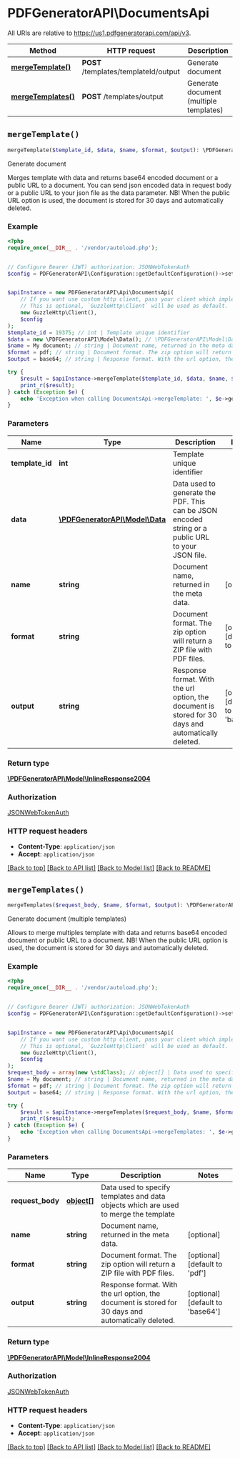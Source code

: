# PDFGeneratorAPI\DocumentsApi

All URIs are relative to https://us1.pdfgeneratorapi.com/api/v3.

Method | HTTP request | Description
------------- | ------------- | -------------
[**mergeTemplate()**](DocumentsApi.md#mergeTemplate) | **POST** /templates/templateId/output | Generate document
[**mergeTemplates()**](DocumentsApi.md#mergeTemplates) | **POST** /templates/output | Generate document (multiple templates)


## `mergeTemplate()`

```php
mergeTemplate($template_id, $data, $name, $format, $output): \PDFGeneratorAPI\Model\InlineResponse2004
```

Generate document

Merges template with data and returns base64 encoded document or a public URL to a document. You can send json encoded data in request body or a public URL to your json file as the data parameter. NB! When the public URL option is used, the document is stored for 30 days and automatically deleted.

### Example

```php
<?php
require_once(__DIR__ . '/vendor/autoload.php');


// Configure Bearer (JWT) authorization: JSONWebTokenAuth
$config = PDFGeneratorAPI\Configuration::getDefaultConfiguration()->setAccessToken('YOUR_ACCESS_TOKEN');


$apiInstance = new PDFGeneratorAPI\Api\DocumentsApi(
    // If you want use custom http client, pass your client which implements `GuzzleHttp\ClientInterface`.
    // This is optional, `GuzzleHttp\Client` will be used as default.
    new GuzzleHttp\Client(),
    $config
);
$template_id = 19375; // int | Template unique identifier
$data = new \PDFGeneratorAPI\Model\Data(); // \PDFGeneratorAPI\Model\Data | Data used to generate the PDF. This can be JSON encoded string or a public URL to your JSON file.
$name = My document; // string | Document name, returned in the meta data.
$format = pdf; // string | Document format. The zip option will return a ZIP file with PDF files.
$output = base64; // string | Response format. With the url option, the document is stored for 30 days and automatically deleted.

try {
    $result = $apiInstance->mergeTemplate($template_id, $data, $name, $format, $output);
    print_r($result);
} catch (Exception $e) {
    echo 'Exception when calling DocumentsApi->mergeTemplate: ', $e->getMessage(), PHP_EOL;
}
```

### Parameters

Name | Type | Description  | Notes
------------- | ------------- | ------------- | -------------
 **template_id** | **int**| Template unique identifier |
 **data** | [**\PDFGeneratorAPI\Model\Data**](../Model/Data.md)| Data used to generate the PDF. This can be JSON encoded string or a public URL to your JSON file. |
 **name** | **string**| Document name, returned in the meta data. | [optional]
 **format** | **string**| Document format. The zip option will return a ZIP file with PDF files. | [optional] [default to &#39;pdf&#39;]
 **output** | **string**| Response format. With the url option, the document is stored for 30 days and automatically deleted. | [optional] [default to &#39;base64&#39;]

### Return type

[**\PDFGeneratorAPI\Model\InlineResponse2004**](../Model/InlineResponse2004.md)

### Authorization

[JSONWebTokenAuth](../../README.md#JSONWebTokenAuth)

### HTTP request headers

- **Content-Type**: `application/json`
- **Accept**: `application/json`

[[Back to top]](#) [[Back to API list]](../../README.md#endpoints)
[[Back to Model list]](../../README.md#models)
[[Back to README]](../../README.md)

## `mergeTemplates()`

```php
mergeTemplates($request_body, $name, $format, $output): \PDFGeneratorAPI\Model\InlineResponse2004
```

Generate document (multiple templates)

Allows to merge multiples template with data and returns base64 encoded document or public URL to a document. NB! When the public URL option is used, the document is stored for 30 days and automatically deleted.

### Example

```php
<?php
require_once(__DIR__ . '/vendor/autoload.php');


// Configure Bearer (JWT) authorization: JSONWebTokenAuth
$config = PDFGeneratorAPI\Configuration::getDefaultConfiguration()->setAccessToken('YOUR_ACCESS_TOKEN');


$apiInstance = new PDFGeneratorAPI\Api\DocumentsApi(
    // If you want use custom http client, pass your client which implements `GuzzleHttp\ClientInterface`.
    // This is optional, `GuzzleHttp\Client` will be used as default.
    new GuzzleHttp\Client(),
    $config
);
$request_body = array(new \stdClass); // object[] | Data used to specify templates and data objects which are used to merge the template
$name = My document; // string | Document name, returned in the meta data.
$format = pdf; // string | Document format. The zip option will return a ZIP file with PDF files.
$output = base64; // string | Response format. With the url option, the document is stored for 30 days and automatically deleted.

try {
    $result = $apiInstance->mergeTemplates($request_body, $name, $format, $output);
    print_r($result);
} catch (Exception $e) {
    echo 'Exception when calling DocumentsApi->mergeTemplates: ', $e->getMessage(), PHP_EOL;
}
```

### Parameters

Name | Type | Description  | Notes
------------- | ------------- | ------------- | -------------
 **request_body** | [**object[]**](../Model/object.md)| Data used to specify templates and data objects which are used to merge the template |
 **name** | **string**| Document name, returned in the meta data. | [optional]
 **format** | **string**| Document format. The zip option will return a ZIP file with PDF files. | [optional] [default to &#39;pdf&#39;]
 **output** | **string**| Response format. With the url option, the document is stored for 30 days and automatically deleted. | [optional] [default to &#39;base64&#39;]

### Return type

[**\PDFGeneratorAPI\Model\InlineResponse2004**](../Model/InlineResponse2004.md)

### Authorization

[JSONWebTokenAuth](../../README.md#JSONWebTokenAuth)

### HTTP request headers

- **Content-Type**: `application/json`
- **Accept**: `application/json`

[[Back to top]](#) [[Back to API list]](../../README.md#endpoints)
[[Back to Model list]](../../README.md#models)
[[Back to README]](../../README.md)
